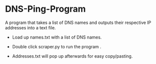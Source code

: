 # DNS-Ping-Program
A program that takes a list of DNS names and outputs their respective IP addresses into a text file.

- Load up names.txt with a list of DNS names.

- Double click scraper.py to run the program .

- Addresses.txt will pop up afterwards for easy copy/pasting.

